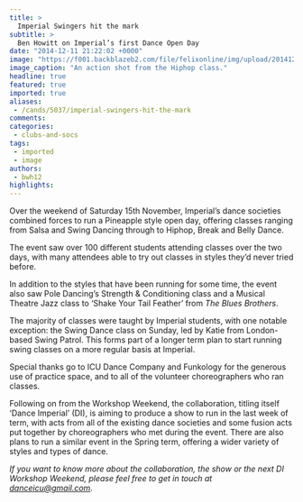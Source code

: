 ```yaml
---
title: >
  Imperial Swingers hit the mark
subtitle: >
  Ben Howitt on Imperial’s first Dance Open Day
date: "2014-12-11 21:22:02 +0000"
image: "https://f001.backblazeb2.com/file/felixonline/img/upload/201412112121-cj914-di.jpg"
image_caption: "An action shot from the Hiphop class."
headline: true
featured: true
imported: true
aliases:
 - /cands/5037/imperial-swingers-hit-the-mark
comments:
categories:
 - clubs-and-socs
tags:
 - imported
 - image
authors:
 - bwh12
highlights:
---
```


Over the weekend of Saturday 15th November, Imperial’s dance societies combined forces to run a Pineapple style open day, offering classes ranging from Salsa and Swing Dancing through to Hiphop, Break and Belly Dance.

The event saw over 100 different students attending classes over the two days, with many attendees able to try out classes in styles they’d never tried before.

In addition to the styles that have been running for some time, the event also saw Pole Dancing’s Strength & Conditioning class and a Musical Theatre Jazz class to ‘Shake Your Tail Feather’ from _The Blues Brothers_.

The majority of classes were taught by Imperial students, with one notable exception: the Swing Dance class on Sunday, led by Katie from London-based Swing Patrol. This forms part of a longer term plan to start running swing classes on a more regular basis at Imperial.

Special thanks go to ICU Dance Company and Funkology for the generous use of practice space, and to all of the volunteer choreographers who ran classes.

Following on from the Workshop Weekend, the collaboration, titling itself ‘Dance Imperial’ (DI), is aiming to produce a show to run in the last week of term, with acts from all of the existing dance societies and some fusion acts put together by choreographers who met during the event. There are also plans to run a similar event in the Spring term, offering a wider variety of styles and types of dance.

_If you want to know more about the collaboration, the show or the next DI Workshop Weekend, please feel free to get in touch at danceicu@gmail.com._
